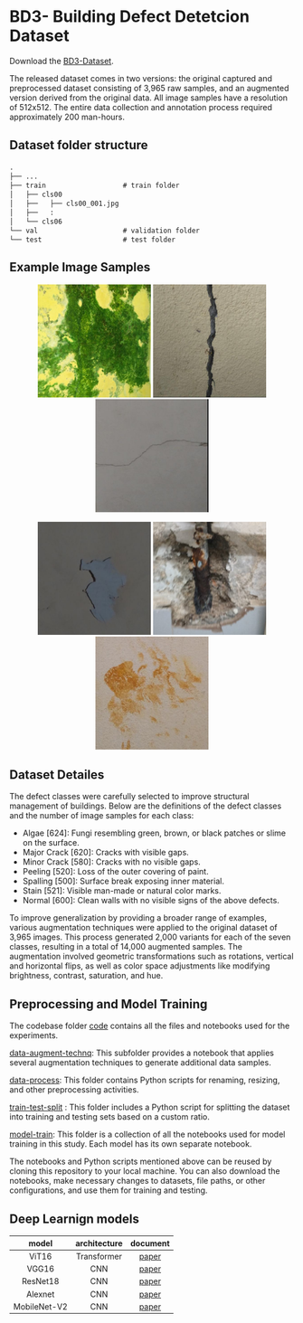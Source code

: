 
# BD3- Building Defect Detetcion Dataset

Download the [BD3-Dataset](https://indianinstituteofscience-my.sharepoint.com/:f:/g/personal/praveenkotta_iisc_ac_in/Et7Ki_ILnGtBi1oFpOioPGcBp4zzUodaYsJ5UV3tve1Geg?e=3zxutQ).

The released dataset comes in two versions: the original captured and preprocessed dataset consisting of 3,965 raw samples, and an augmented version derived from the original data. All image samples have a resolution of 512x512. The entire data collection and annotation process required approximately 200 man-hours.

## Dataset folder structure
    .
    ├── ...
    ├── train                   # train folder
    │   ├── cls00              
    │   ├──   ├── cls00_001.jpg               
    │   ├──   :                 
    │   └── cls06              
    └── val                     # validation folder
    └── test                    # test folder
## Example Image Samples
<p align="center">
  <img src="example-imgs/cls00_441.jpg" width="200" />
  <img src="example-imgs/cls01_087.jpg" width="200" />
  <img src="example-imgs/cls02_031.jpg" width="200" />
</p>

<p align="center">
  <img src="example-imgs/cls03_018.jpg" width="200" />
  <img src="example-imgs/cls05_008.jpg" width="200" />
  <img src="example-imgs/cls06_082.jpg" width="200" />
</p>


## Dataset Detailes

The defect classes were carefully selected to improve structural management of buildings. Below are the definitions of the defect classes and the number of image samples for each class:

* Algae [624]: Fungi resembling green, brown, or black patches or slime on the surface.
* Major Crack [620]: Cracks with visible gaps.
* Minor Crack [580]: Cracks with no visible gaps.
* Peeling [520]: Loss of the outer covering of paint.
* Spalling [500]: Surface break exposing inner material.
* Stain [521]: Visible man-made or natural color marks.
* Normal [600]: Clean walls with no visible signs of the above defects.
  
To improve generalization by providing a broader range of examples, various augmentation techniques were applied to the original dataset of 3,965 images. This process generated 2,000 variants for each of the seven classes, resulting in a total of 14,000 augmented samples. The augmentation involved geometric transformations such as rotations, vertical and horizontal flips, as well as color space adjustments like modifying brightness, contrast, saturation, and hue.
## Preprocessing and Model Training

The codebase folder [code](https://github.com/Praveenkottari/BD3-Dataset/tree/main/code) contains all the files and notebooks used for the experiments.

[data-augment-technq](https://github.com/Praveenkottari/BD3-Dataset/tree/main/code/data-augment-Technq): This subfolder provides a notebook that applies several augmentation techniques to generate additional data samples.

[data-process](https://github.com/Praveenkottari/BD3-Dataset/tree/main/code/data-process): This folder contains Python scripts for renaming, resizing, and other preprocessing activities.

[train-test-split](https://github.com/Praveenkottari/BD3-Dataset/tree/main/code/train-test-split) : This folder includes a Python script for splitting the dataset into training and testing sets based on a custom ratio.

[model-train](https://github.com/Praveenkottari/BD3-Dataset/tree/main/code/model-train): This folder is a collection of all the notebooks used for model training in this study. Each model has its own separate notebook.

The notebooks and Python scripts mentioned above can be reused by cloning this repository to your local machine. You can also download the notebooks, make necessary changes to datasets, file paths, or other configurations, and use them for training and testing.

## Deep Learnign models

| 	model	 | 	architecture	 | 	document	 | 
| 	:-----:	 | 	:-----:	 | 	:-----:	 | 
| 	ViT16	| 	Transformer	| 	[paper](https://arxiv.org/abs/2010.11929)	 | 
| 	VGG16 	| 	CNN	| 	[paper](https://arxiv.org/abs/1409.1556)	 | 
| 	ResNet18	| 	CNN	| 	[paper](https://arxiv.org/abs/1512.03385)	 | 
| 	Alexnet	| 	CNN	| 	[paper](https://proceedings.neurips.cc/paper_files/paper/2012/file/c399862d3b9d6b76c8436e924a68c45b-Paper.pdf)	 | 
| 	MobileNet-V2	| 	CNN	| 	[paper](MobileNet-V2)	 | 

